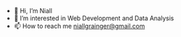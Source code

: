 - 👋 Hi, I’m Niall
- 👀 I’m interested in Web Development and Data Analysis 
- 📫 How to reach me niallgrainger@gmail.com

<!---
NiallGr/NiallGr is a ✨ special ✨ repository because its `README.md` (this file) appears on your GitHub profile.
You can click the Preview link to take a look at your changes.
--->
